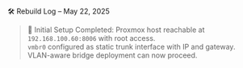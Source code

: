 🛠️ Rebuild Log – May 22, 2025

> 🧭 Initial Setup Completed:
> Proxmox host reachable at `192.168.100.60:8006` with root access.  
> `vmbr0` configured as static trunk interface with IP and gateway.  
> VLAN-aware bridge deployment can now proceed.
